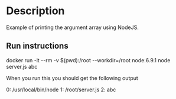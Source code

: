# Description

Example of printing the argument array using NodeJS.

## Run instructions

docker run -it --rm -v $(pwd):/root --workdir=/root node:6.9.1 node server.js abc

When you run this you should get the following output

0: /usr/local/bin/node
1: /root/server.js
2: abc

